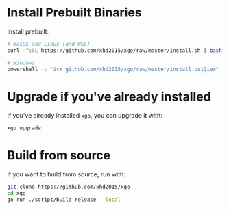 # Install Prebuilt Binaries
Install prebuilt:
```sh
# macOS and Linux (and WSL)
curl -fsSL https://github.com/xhd2015/xgo/raw/master/install.sh | bash

# Windows
powershell -c "irm github.com/xhd2015/xgo/raw/master/install.ps1|iex"
```

# Upgrade if you've already installed
If you've already installed `xgo`, you can upgrade it with:

```sh
xgo upgrade
```

# Build from source
If you want to build from source, run with:

```sh
git clone https://github.com/xhd2015/xgo
cd xgo
go run ./script/build-release --local
```